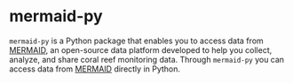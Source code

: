 # mermaid-py

`mermaid-py` is a Python package that enables you to access data from
[MERMAID](https://datamermaid.org/), an open-source data platform
developed to help you collect, analyze, and share coral reef monitoring
data. Through `mermaid-py` you can access data from
[MERMAID](https://collect.datamermaid.org/) directly in Python.